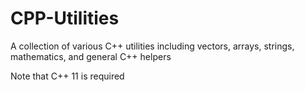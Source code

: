 # CPP-Utilities
A collection of various C++ utilities including vectors, arrays, strings, mathematics, and general C++ helpers

Note that C++ 11 is required